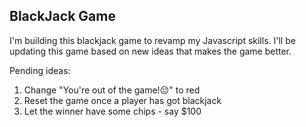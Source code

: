## BlackJack Game

I'm building this blackjack game to revamp my Javascript skills. I'll be updating this game based on new ideas that makes the game better.

Pending ideas:
1. Change "You're out of the game!😔" to red
2. Reset the game once a player has got blackjack
3. Let the winner have some chips - say $100